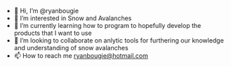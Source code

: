 - 👋 Hi, I’m @ryanbougie
- 👀 I’m interested in Snow and Avalanches
- 🌱 I’m currently learning how to program to hopefully develop the products that I want to use
- 💞️ I’m looking to collaborate on anlytic tools for furthering our knowledge and understanding of snow avalanches
- 📫 How to reach me ryanbougie@hotmail.com

<!---
ryanbougie/ryanbougie is a ✨ special ✨ repository because its `README.md` (this file) appears on your GitHub profile.
You can click the Preview link to take a look at your changes.
--->
